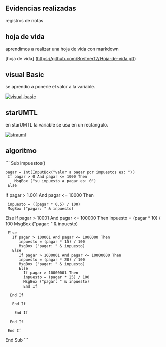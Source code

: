 ## Evidencias realizadas
registros de notas

## hoja de vida

aprendimos a realizar una hoja de vida con markdown

[hoja de vida] (https://github.com/Breitner12/Hoja-de-vida.git)

## visual Basic

se aprendio a ponerle el valor a la variable.

<a href="https://ibb.co/phHWY68"><img src="https://i.ibb.co/fD38jV5/visual-basic.png" alt="visual-basic" border="0"></a>

## starUMTL

en starUMTL la variable se usa en un rectangulo.

<a href="https://ibb.co/WfSHBnM"><img src="https://i.ibb.co/hVpg2s4/strauml.png" alt="strauml" border="0"></a>


## algoritmo
´´´
Sub impuestos()

    pagar = Int(InputBox("valor a pagar por impuestos es: "))
     If pagar > 0 And pagar <= 1000 Then
        MsgBox ("su impuesto a pagar es: 0")
     Else
     
     
  If pagar > 1.001 And pagar <= 10000 Then
  
     inpuesto = ((pagar * 0.5) / 100)
     MsgBox ("pagar: " & inpuesto)
     
  Else
     If pagar > 10001 And pagar <= 100000 Then
        inpuesto = (pagar * 10) / 100
        MsgBox ("pagar: " & inpuesto)
        
     Else
       If pagar > 100001 And pagar <= 1000000 Then
          inpuesto = (pagar * 15) / 100
          MsgBox ("pagar: " & inpuesto)
       Else
          If pagar > 1000001 And pagar <= 10000000 Then
          inpuesto = (pagar * 20) / 100
          MsgBox ("pagar: " & inpuesto)
          Else
            If pagar > 10000001 Then
            inpuesto = (pagar * 25) / 100
            MsgBox ("pagar: " & inpuesto)
            End If
            
      End If
      
       End If
       
        End If
        
      End If
      
     End If



End Sub
´´´
